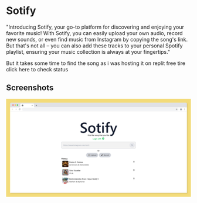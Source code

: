 
# Sotify

"Introducing Sotify, your go-to platform for discovering and enjoying your favorite music! With Sotify, you can easily upload your own audio, record new sounds, or even find music from Instagram by copying the song's link. But that's not all – you can also add these tracks to your personal Spotify playlist, ensuring your music collection is always at your fingertips."

But it takes some time to find the song as  i was hosting it on replit free tire click here to check status
## Screenshots

![App Screenshot](https://raw.githubusercontent.com/shashi2602/sotify/main/sotify.jpg)

